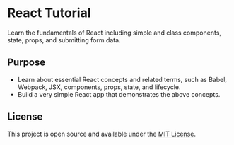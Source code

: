 # React Tutorial

Learn the fundamentals of React including simple and class components, state, props, and submitting form data.



## Purpose

- Learn about essential React concepts and related terms, such as Babel, Webpack, JSX, components, props, state, and lifecycle.
- Build a very simple React app that demonstrates the above concepts.

## License

This project is open source and available under the [MIT License](LICENSE).

